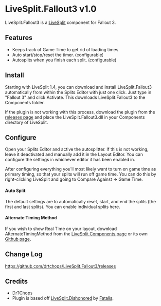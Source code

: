 ﻿LiveSplit.Fallout3 v1.0
=======================

LiveSplit.Fallout3 is a [LiveSplit](http://livesplit.org/) component for Fallout 3.

Features
--------
  * Keeps track of Game Time to get rid of loading times.
  * Auto start/stop/reset the timer. (configurable)
  * Autosplits when you finish each split. (configurable)

Install
-------
Starting with LiveSplit 1.4, you can download and install LiveSplit.Fallout3 automatically from within the Splits Editor with just one click. Just type in "Fallout 3" and click Activate. This downloads LiveSplit.Fallout3 to the Components folder.

If the plugin is not working with this process, download the plugin from the [releases page](https://github.com/drtchops/LiveSplit.Fallout3/releases) and place the LiveSplit.Fallout3.dll in your Components directory of LiveSplit.

Configure
---------
Open your Splits Editor and active the autosplitter. If this is not working, leave it deactivated and manually add it in the Layout Editor. You can configure the settings in whichever editor it has been enabled in.

After configuring everything you'll most likely want to turn on game time as primary timing, so that your splits will run off game time. You can do this by right-clicking LiveSplit and going to Compare Against -> Game Time.

#### Auto Split
The default settings are to automatically reset, start, and end the splits (the first and last splits). You can enable individual splits here.

#### Alternate Timing Method
If you wish to show Real Time on your layout, download AlternateTimingMethod from the [LiveSplit Components page](http://livesplit.org/components/) or its own [Github page](https://github.com/Dalet/LiveSplit.AlternateTimingMethod/releases).

Change Log
----------
https://github.com/drtchops/LiveSplit.Fallout3/releases

Credits
-------
  * [DrTChops](http://twitch.tv/drtchops)
  * Plugin is based off [LiveSplit.Dishonored](https://github.com/fatalis/LiveSplit.Dishonored) by [Fatalis](http://twitch.tv/fatalis_).
